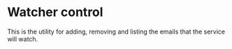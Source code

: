 # Watcher control

This is the utility for adding, removing and listing the emails
that the service will watch. 